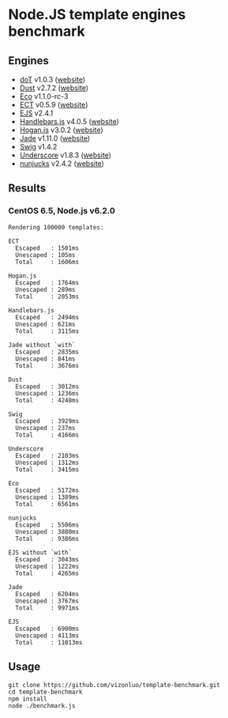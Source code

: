 # Node.JS template engines benchmark

## Engines

- [doT](https://github.com/olado/doT) v1.0.3 ([website](http://olado.github.com/doT/))
- [Dust](https://github.com/linkedin/dustjs) v2.7.2 ([website](http://linkedin.github.com/dustjs/))
- [Eco](https://github.com/sstephenson/eco) v1.1.0-rc-3
- [ECT](https://github.com/baryshev/ect) v0.5.9 ([website](http://ectjs.com/))
- [EJS](https://github.com/visionmedia/ejs) v2.4.1
- [Handlebars.js](https://github.com/wycats/handlebars.js/) v4.0.5 ([website](http://handlebarsjs.com/))
- [Hogan.js](https://github.com/twitter/hogan.js) v3.0.2 ([website](http://twitter.github.com/hogan.js/))
- [Jade](https://github.com/visionmedia/jade) v1.11.0 ([website](http://jade-lang.com/))
- [Swig](https://github.com/paularmstrong/swig) v1.4.2
- [Underscore](https://github.com/documentcloud/underscore) v1.8.3 ([website](http://underscorejs.org/))
- [nunjucks](https://github.com/mozilla/nunjucks) v2.4.2 ([website](http://mozilla.github.io/nunjucks/))

## Results

### CentOS 6.5, Node.js v6.2.0

	Rendering 100000 templates:

	ECT
	  Escaped   : 1501ms
	  Unescaped : 105ms
	  Total     : 1606ms

	Hogan.js
	  Escaped   : 1764ms
	  Unescaped : 289ms
	  Total     : 2053ms

	Handlebars.js
	  Escaped   : 2494ms
	  Unescaped : 621ms
	  Total     : 3115ms

	Jade without `with`
	  Escaped   : 2835ms
	  Unescaped : 841ms
	  Total     : 3676ms

	Dust
	  Escaped   : 3012ms
	  Unescaped : 1236ms
	  Total     : 4248ms

	Swig
	  Escaped   : 3929ms
	  Unescaped : 237ms
	  Total     : 4166ms

	Underscore
	  Escaped   : 2103ms
	  Unescaped : 1312ms
	  Total     : 3415ms

	Eco
	  Escaped   : 5172ms
	  Unescaped : 1389ms
	  Total     : 6561ms

	nunjucks
	  Escaped   : 5506ms
	  Unescaped : 3880ms
	  Total     : 9386ms

	EJS without `with`
	  Escaped   : 3043ms
	  Unescaped : 1222ms
	  Total     : 4265ms

	Jade
	  Escaped   : 6204ms
	  Unescaped : 3767ms
	  Total     : 9971ms

	EJS
	  Escaped   : 6900ms
	  Unescaped : 4113ms
	  Total     : 11013ms

## Usage

	git clone https://github.com/vizonluo/template-benchmark.git
	cd template-benchmark
	npm install
	node ./benchmark.js
